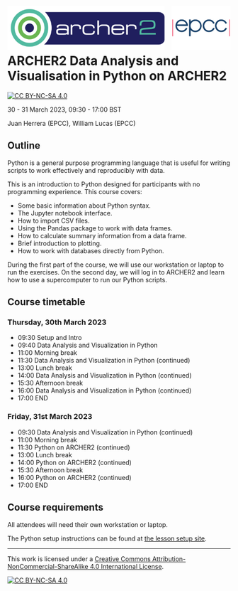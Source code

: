 <img src="./img/archer2_logo.png"  width="355" height="100" align="left" /> <img src="./img/epcc_logo.jpg" align="right" width="133" height="100" />

<br /><br /><br /><br />

# ARCHER2 Data Analysis and Visualisation in Python on ARCHER2

[![CC BY-NC-SA 4.0][cc-by-nc-sa-shield]][cc-by-nc-sa]

30 - 31 March 2023, 09:30 - 17:00 BST

Juan Herrera (EPCC), William Lucas (EPCC)

## Outline

Python is a general purpose programming language that is useful for writing scripts to work effectively and reproducibly with data.

This is an introduction to Python designed for participants with no programming experience. This course covers:

* Some basic information about Python syntax.
* The Jupyter notebook interface.
* How to import CSV files.
* Using the Pandas package to work with data frames.
* How to calculate summary information from a data frame.
* Brief introduction to plotting.
* How to work with databases directly from Python.

During the first part of the course, we will use our workstation or laptop to run the exercises. On the second day, we will log in to ARCHER2 and learn how to use a supercomputer to run our Python scripts.

## Course timetable

### Thursday, 30th March 2023

* 09:30 Setup and Intro
* 09:40	Data Analysis and Visualization in Python
* 11:00	Morning break
* 11:30	Data Analysis and Visualization in Python (continued)
* 13:00	Lunch break
* 14:00	Data Analysis and Visualization in Python (continued)
* 15:30	Afternoon break
* 16:00	Data Analysis and Visualization in Python (continued)
* 17:00	END

### Friday, 31st March 2023

* 09:30	Data Analysis and Visualization in Python (continued)
* 11:00	Morning break
* 11:30	Python on ARCHER2 (continued)
* 13:00	Lunch break
* 14:00	Python on ARCHER2 (continued)
* 15:30	Afternoon break
* 16:00	Python on ARCHER2 (continued)
* 17:00	END

## Course requirements

All attendees will need their own workstation or laptop.

The Python setup instructions can be found at [the lesson setup site](https://datacarpentry.org/python-ecology-lesson/setup.html).

---

This work is licensed under a
[Creative Commons Attribution-NonCommercial-ShareAlike 4.0 International License][cc-by-nc-sa].

[cc-by-nc-sa]: http://creativecommons.org/licenses/by-nc-sa/4.0/
[cc-by-nc-sa-image]: https://licensebuttons.net/l/by-nc-sa/4.0/88x31.png
[cc-by-nc-sa-shield]: https://img.shields.io/badge/License-CC%20BY--NC--SA%204.0-lightgrey.svg

[![CC BY-NC-SA 4.0][cc-by-nc-sa-image]][cc-by-nc-sa]
